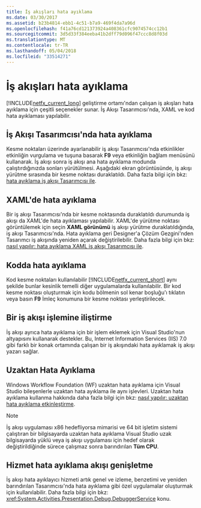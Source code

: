 ```yaml
---
title: İş akışları hata ayıklama
ms.date: 03/30/2017
ms.assetid: b23b4814-ebb1-4c51-b7a9-469f4da7a96d
ms.openlocfilehash: f41a76cd121373924a408361cfc9074574cc12b1
ms.sourcegitcommit: 3d5d33f384eeba41b2dff79d096f47ccc8d8f03d
ms.translationtype: MT
ms.contentlocale: tr-TR
ms.lasthandoff: 05/04/2018
ms.locfileid: "33514271"
---
```

# <a name="debugging-workflows"></a>İş akışları hata ayıklama
[!INCLUDE[netfx_current_long](../../../includes/netfx-current-long-md.md)] geliştirme ortamı'ndan çalışan iş akışları hata ayıklama için çeşitli seçenekler sunar. İş Akışı Tasarımcısı'nda, XAML ve kod hata ayıklaması yapılabilir.  
  
## <a name="debugging-in-the-workflow-designer"></a>İş Akışı Tasarımcısı'nda hata ayıklama  
 Kesme noktaları üzerinde ayarlanabilir iş akışı Tasarımcısı'nda etkinlikler etkinliğin vurgulama ve tuşuna basarak **F9** veya etkinliğin bağlam menüsünü kullanarak. İş akışı sonra iş akışı ana hata ayıklama modunda çalıştırdığınızda sonları yürütülmesi. Aşağıdaki ekran görüntüsünde, iş akışı yürütme sırasında bir kesme noktası duraklatıldı. Daha fazla bilgi için bkz: [hata ayıklama iş akışı Tasarımcısı ile](/visualstudio/workflow-designer/debugging-workflows-with-the-workflow-designer).  
  
## <a name="debugging-in-xaml"></a>XAML'de hata ayıklama  
 Bir iş akışı Tasarımcısı'nda bir kesme noktasında duraklatıldı durumunda iş akışı da XAML'de hata ayıklaması yapılabilir. XAML'de yürütme noktası görüntülemek için seçin **XAML görünümü** iş akışı yürütme duraklatıldığında, iş akışı Tasarımcısı'nda. Hata ayıklama geri Designer'a Çözüm Gezgini'nden Tasarımcı iş akışında yeniden açarak değiştirilebilir. Daha fazla bilgi için bkz: [nasıl yapılır: hata ayıklama XAML iş akışı Tasarımcısı ile](/visualstudio/workflow-designer/how-to-debug-xaml-with-the-workflow-designer).  
  
## <a name="debugging-in-code"></a>Kodda hata ayıklama  
 Kod kesme noktaları kullanılabilir [!INCLUDE[netfx_current_short](../../../includes/netfx-current-short-md.md)] aynı şekilde bunlar kesinlik temelli diğer uygulamalarda kullanılabilir. Bir kod kesme noktası oluşturmak için kodu bölmenin sol kenar boşluğu'ı tıklatın veya basın **F9** İmleç konumuna bir kesme noktası yerleştirilecek.  
  
## <a name="attaching-to-a-workflow-process"></a>Bir iş akışı işlemine iliştirme  
 İş akışı ayrıca hata ayıklama için bir işlem eklemek için Visual Studio'nun altyapısını kullanarak destekler. Bu, Internet Information Services (IIS) 7.0 gibi farklı bir konak ortamında çalışan bir iş akışındaki hata ayıklamak iş akışı yazarı sağlar.  
  
## <a name="remote-debugging"></a>Uzaktan Hata Ayıklama  
 Windows Workflow Foundation (WF) uzaktan hata ayıklama için Visual Studio bileşenlerle uzaktan hata ayıklama ile aynı işlevleri. Uzaktan hata ayıklama kullanma hakkında daha fazla bilgi için bkz: [nasıl yapılır: uzaktan hata ayıklama etkinleştirme](http://go.microsoft.com/fwlink/?LinkId=196257).  
  
> [!NOTE]
>  İş akışı uygulaması x86 hedefliyorsa mimarisi ve 64 bit işletim sistemi çalıştıran bir bilgisayarda uzaktan hata ayıklama Visual Studio uzak bilgisayarda yüklü veya iş akışı uygulaması için hedef olarak değiştirildiğinde sürece çalışmaz sonra barındırılan **Tüm CPU**.  
  
## <a name="extending-the-workflow-debugging-service"></a>Hizmet hata ayıklama akışı genişletme  
 İş akışı hata ayıklayıcı hizmeti artık genel ve izleme, benzetimi ve yeniden barındırılan Tasarımcısı'nda hata ayıklama gibi özel uygulamalar oluşturmak için kullanılabilir. Daha fazla bilgi için bkz: <xref:System.Activities.Presentation.Debug.DebuggerService> konu.

